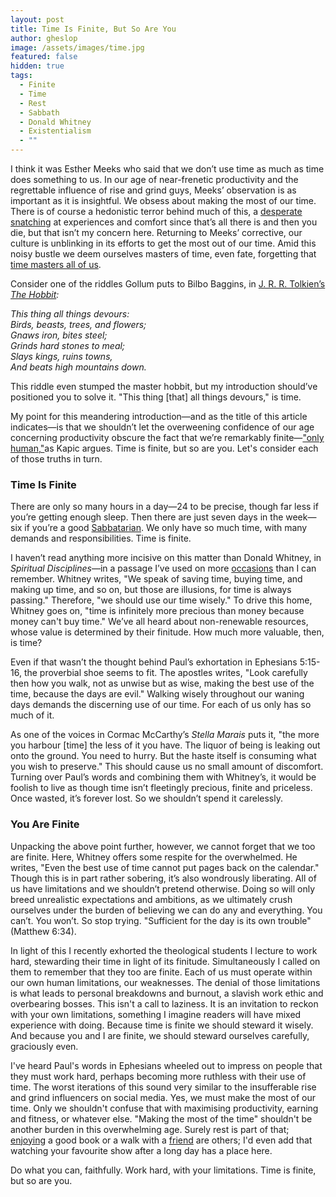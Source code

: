 ```yaml
---
layout: post
title: Time Is Finite, But So Are You
author: gheslop
image: /assets/images/time.jpg
featured: false
hidden: true
tags:
  - Finite
  - Time
  - Rest
  - Sabbath
  - Donald Whitney
  - Existentialism
  - ""
---
```

I think it was Esther Meeks who said that we don’t use time as much as time does something to us. In our age of near-frenetic productivity and the regrettable influence of rise and grind guys, Meeks’ observation is as important as it is insightful. We obsess about making the most of our time. There is of course a hedonistic terror behind much of this, a [desperate snatching](https://rekindle.co.za/content/2020-07-03-nietzsche) at experiences and comfort since that’s all there is and then you die, but that isn’t my concern here. Returning to Meeks’ corrective, our culture is unblinking in its efforts to get the most out of our time. Amid this noisy bustle we deem ourselves masters of time, even fate, forgetting that [time masters all of us](https://rekindle.co.za/content/2024-04-18-death).

Consider one of the riddles Gollum puts to Bilbo Baggins, in [J. R. R. Tolkien’s *The Hobbit*](https://rekindle.co.za/content/2024-01-17-jrr-tolkien-antisemitic-dwarves)*:*

*This thing all things devours:*\
*Birds, beasts, trees, and flowers;*\
*Gnaws iron, bites steel;*\
*Grinds hard stones to meal;*\
*Slays kings, ruins towns,*\
*And beats high mountains down.*

This riddle even stumped the master hobbit, but my introduction should’ve positioned you to solve it. "This thing \[that] all things devours," is time.

My point for this meandering introduction—and as the title of this article indicates—is that we shouldn’t let the overweening confidence of our age concerning productivity obscure the fact that we’re remarkably finite—["only human,"](https://www.thegospelcoalition.org/reviews/youre-not-enough/)as Kapic argues. Time is finite, but so are you. Let's consider each of those truths in turn.

### Time Is Finite

There are only so many hours in a day—24 to be precise, though far less if you’re getting enough sleep. Then there are just seven days in the week—six if you’re a good [Sabbatarian](https://rekindle.co.za/content/2021-02-10-calvin-sabbath). We only have so much time, with many demands and responsibilities. Time is finite. 

I haven’t read anything more incisive on this matter than Donald Whitney, in *Spiritual Disciplines*—in a passage I’ve used on more [occasions](https://rekindle.co.za/content/managing-technology/) than I can remember. Whitney writes, "We speak of saving time, buying time, and making up time, and so on, but those are illusions, for time is always passing." Therefore, "we should use our time wisely." To drive this home, Whitney goes on, "time is infinitely more precious than money because money can't buy time." We’ve all heard about non-renewable resources, whose value is determined by their finitude. How much more valuable, then, is time?

Even if that wasn’t the thought behind Paul’s exhortation in Ephesians 5:15-16, the proverbial shoe seems to fit. The apostles writes, "Look carefully then how you walk, not as unwise but as wise, making the best use of the time, because the days are evil." Walking wisely throughout our waning days demands the discerning use of our time. For each of us only has so much of it.

As one of the voices in Cormac McCarthy’s *Stella Marais* puts it, "the more you harbour \[time] the less of it you have. The liquor of being is leaking out onto the ground. You need to hurry. But the haste itself is consuming what you wish to preserve." This should cause us no small amount of discomfort. Turning over Paul’s words and combining them with Whitney’s, it would be foolish to live as though time isn’t fleetingly precious, finite and priceless. Once wasted, it’s forever lost. So we shouldn’t spend it carelessly.

### You Are Finite

Unpacking the above point further, however, we cannot forget that we too are finite. Here, Whitney offers some respite for the overwhelmed. He writes, "Even the best use of time cannot put pages back on the calendar." Though this is in part rather sobering, it’s also wondrously liberating. All of us have limitations and we shouldn’t pretend otherwise. Doing so will only breed unrealistic expectations and ambitions, as we ultimately crush ourselves under the burden of believing we can do any and everything. You can’t. You won’t. So stop trying. "Sufficient for the day is its own trouble" (Matthew 6:34).

In light of this I recently exhorted the theological students I lecture to work hard, stewarding their time in light of its finitude. Simultaneously I called on them to remember that they too are finite. Each of us must operate within our own human limitations, our weaknesses. The denial of those limitations is what leads to personal breakdowns and burnout, a slavish work ethic and overbearing bosses. This isn't a call to laziness. It is an invitation to reckon with your own limitations, something I imagine readers will have mixed experience with doing. Because time is finite we should steward it wisely. And because you and I are finite, we should steward ourselves carefully, graciously even.

I've heard Paul's words in Ephesians wheeled out to impress on people that they must work hard, perhaps becoming more ruthless with their use of time. The worst iterations of this sound very similar to the insufferable rise and grind influencers on social media. Yes, we must make the most of our time. Only we shouldn't confuse that with maximising productivity, earning and fitness, or whatever else. "Making the most of the time" shouldn't be another burden in this overwhelming age. Surely rest is part of that; [enjoying](https://rekindle.co.za/content/2025-02-07-reading-reflections) a good book or a walk with a [friend](https://rekindle.co.za/content/six-obstacles-to-friendship-in-your-life/) are others; I'd even add that watching your favourite show after a long day has a place here.

Do what you can, faithfully. Work hard, with your limitations. Time is finite, but so are you.